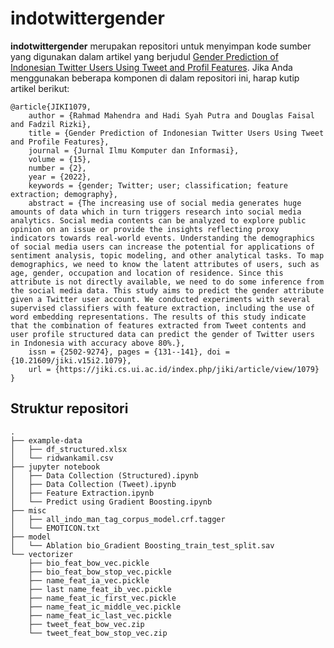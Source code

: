 # indotwittergender
<b>indotwittergender</b> merupakan repositori untuk menyimpan kode sumber yang digunakan dalam artikel yang berjudul <a href="https://jiki.cs.ui.ac.id/index.php/jiki/article/view/1079">Gender Prediction of Indonesian Twitter Users Using Tweet and Profil Features</a>. Jika Anda menggunakan beberapa komponen di dalam repositori ini, harap kutip artikel berikut:

```
@article{JIKI1079,
	author = {Rahmad Mahendra and Hadi Syah Putra and Douglas Faisal and Fadzil Rizki},
	title = {Gender Prediction of Indonesian Twitter Users Using Tweet and Profile Features},
	journal = {Jurnal Ilmu Komputer dan Informasi},
	volume = {15},
	number = {2},
	year = {2022},
	keywords = {gender; Twitter; user; classification; feature extraction; demography},
	abstract = {The increasing use of social media generates huge amounts of data which in turn triggers research into social media analytics. Social media contents can be analyzed to explore public opinion on an issue or provide the insights reflecting proxy indicators towards real-world events. Understanding the demographics of social media users can increase the potential for applications of sentiment analysis, topic modeling, and other analytical tasks. To map demographics, we need to know the latent attributes of users, such as age, gender, occupation and location of residence. Since this attribute is not directly available, we need to do some inference from the social media data. This study aims to predict the gender attribute given a Twitter user account. We conducted experiments with several supervised classifiers with feature extraction, including the use of word embedding representations. The results of this study indicate that the combination of features extracted from Tweet contents and user profile structured data can predict the gender of Twitter users in Indonesia with accuracy above 80%.},
	issn = {2502-9274},	pages = {131--141},	doi = {10.21609/jiki.v15i2.1079},
	url = {https://jiki.cs.ui.ac.id/index.php/jiki/article/view/1079}
}
```

## Struktur repositori
    .
    ├── example-data
    │   ├── df_structured.xlsx
    │   └── ridwankamil.csv
    ├── jupyter notebook
    │   ├── Data Collection (Structured).ipynb
    │   ├── Data Collection (Tweet).ipynb
    │   ├── Feature Extraction.ipynb
    │   └── Predict using Gradient Boosting.ipynb
    ├── misc
    │   ├── all_indo_man_tag_corpus_model.crf.tagger
    │   └── EMOTICON.txt
    ├── model
    │   └── Ablation bio_Gradient Boosting_train_test_split.sav
    └── vectorizer
        ├── bio_feat_bow_vec.pickle
        ├── bio_feat_bow_stop_vec.pickle
        ├── name_feat_ia_vec.pickle
        ├── last name_feat_ib_vec.pickle
        ├── name_feat_ic_first_vec.pickle
        ├── name_feat_ic_middle_vec.pickle
        ├── name_feat_ic_last_vec.pickle
        ├── tweet_feat_bow_vec.zip
        └── tweet_feat_bow_stop_vec.zip
